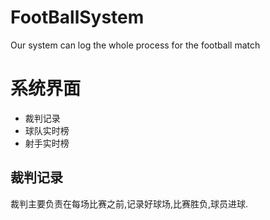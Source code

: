 # FootBallSystem
Our system can log the whole process for the football match

# 系统界面
* 裁判记录
* 球队实时榜
* 射手实时榜

## 裁判记录
裁判主要负责在每场比赛之前,记录好球场,比赛胜负,球员进球.
